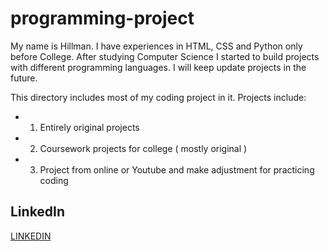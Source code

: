 # programming-project
My name is Hillman. I have experiences in HTML, CSS and Python only before College. After studying Computer Science I started to build projects with different programming languages. I will keep update projects in the future.


This directory includes most of my coding project in it.
Projects include:
- 1. Entirely original projects
- 2. Coursework projects for college ( mostly original )
- 3. Project from online or Youtube and make adjustment for practicing coding

## LinkedIn
[LINKEDIN](https://www.linkedin.com/in/chi-fung-hillman-chan-2845a5201/?_l=en_US)
